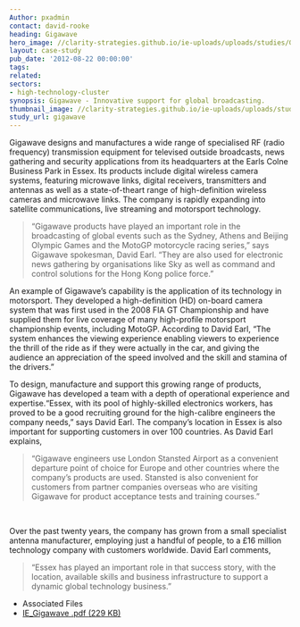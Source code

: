 ```yaml
---
Author: pxadmin
contact: david-rooke
heading: Gigawave
hero_image: //clarity-strategies.github.io/ie-uploads/uploads/studies/Gigawave_banner.jpg
layout: case-study
pub_date: '2012-08-22 00:00:00'
tags:
related:
sectors:
- high-technology-cluster
synopsis: Gigawave - Innovative support for global broadcasting.
thumbnail_image: //clarity-strategies.github.io/ie-uploads/uploads/studies/Gigawave_Tile.jpg
study_url: gigawave
---
```


<p>
	Gigawave designs and manufactures a wide range of specialised RF (radio frequency) transmission equipment for televised outside broadcasts, news gathering and security applications from its headquarters at the Earls Colne Business Park in Essex. Its products include digital wireless camera systems, featuring microwave links, digital receivers, transmitters and antennas as well as a state-of-theart range of high-definition wireless cameras and microwave links. The company is rapidly expanding into satellite communications, live streaming and motorsport technology.</p>
<blockquote>
	<p>
		“Gigawave products have played an important role in the broadcasting of global events such as the Sydney, Athens and Beijing Olympic Games and the MotoGP motorcycle racing series,” says Gigawave spokesman, David Earl. “They are also used for electronic news gathering by organisations like Sky as well as command and control solutions for the Hong Kong police force.”</p>
</blockquote>
<p>
	An example of Gigawave’s capability is the application of its technology in motorsport. They developed a high-definition (HD) on-board camera system that was first used in the 2008 FIA GT Championship and have supplied them for live coverage of many high-profile motorsport championship events, including MotoGP. According to David Earl, “The system enhances the viewing experience enabling viewers to experience the thrill of the ride as if they were actually in the car, and giving the audience an appreciation of the speed involved and the skill and stamina of the drivers.”</p>
<p>
	To design, manufacture and support this growing range of products, Gigawave has developed a team with a depth of operational experience and expertise.“Essex, with its pool of highly-skilled electronics workers, has proved to be a good recruiting ground for the high-calibre engineers the company needs,” says David Earl. The company’s location in Essex is also important for supporting customers in over 100 countries. As David Earl explains,</p>
<blockquote>
	<p>
		“Gigawave engineers use London Stansted Airport as a convenient departure point of choice for Europe and other countries where the company’s products are used. Stansted is also convenient for customers from partner companies overseas who are visiting Gigawave for product acceptance tests and training courses.”</p>
</blockquote>
<p>
	&nbsp;</p>
<p>
	Over the past twenty years, the company has grown from a small specialist antenna manufacturer, employing just a handful of people, to a £16 million technology company with customers worldwide. David Earl comments,</p>
<blockquote>
	<p>
		“Essex has played an important role in that success story, with the location, available skills and business infrastructure to support a dynamic global technology business.”</p>
</blockquote>
   
                    
                    
<ul class="downloadable-files">                        
  <li class="header">Associated Files</li>
  <li><a href="http://docs.google.com/viewer?url=http://investessex.co.uk/uploads/studies/IE_Gigawave.pdf" alt="" class="btn ugdv_link" target="_blank">IE_Gigawave .pdf <span>(229 KB)</span></a></li>
</ul>

